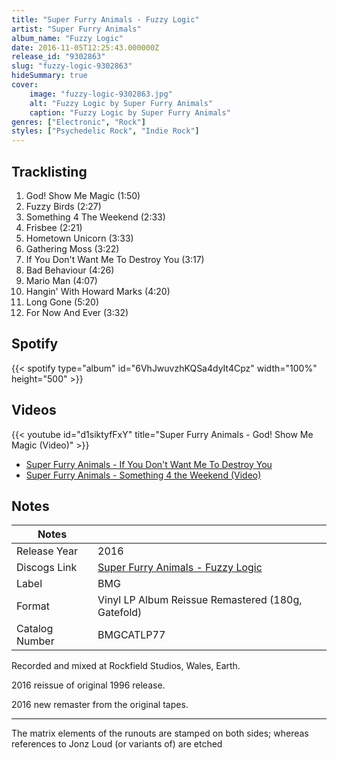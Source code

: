 ```yaml
---
title: "Super Furry Animals - Fuzzy Logic"
artist: "Super Furry Animals"
album_name: "Fuzzy Logic"
date: 2016-11-05T12:25:43.000000Z
release_id: "9302863"
slug: "fuzzy-logic-9302863"
hideSummary: true
cover:
    image: "fuzzy-logic-9302863.jpg"
    alt: "Fuzzy Logic by Super Furry Animals"
    caption: "Fuzzy Logic by Super Furry Animals"
genres: ["Electronic", "Rock"]
styles: ["Psychedelic Rock", "Indie Rock"]
---
```


## Tracklisting
1. God! Show Me Magic (1:50)
2. Fuzzy Birds (2:27)
3. Something 4 The Weekend (2:33)
4. Frisbee (2:21)
5. Hometown Unicorn (3:33)
6. Gathering Moss (3:22)
7. If You Don't Want Me To Destroy You (3:17)
8. Bad Behaviour (4:26)
9. Mario Man (4:07)
10. Hangin' With Howard Marks (4:20)
11. Long Gone (5:20)
12. For Now And Ever (3:32)


## Spotify
{{< spotify type="album" id="6VhJwuvzhKQSa4dyIt4Cpz" width="100%" height="500" >}}



## Videos
{{< youtube id="d1siktyfFxY" title="Super Furry Animals - God! Show Me Magic (Video)" >}}
- [Super Furry Animals - If You Don't Want Me To Destroy You](https://www.youtube.com/watch?v=TT03pCDn6DA)
- [Super Furry Animals - Something 4 the Weekend (Video)](https://www.youtube.com/watch?v=D1QyO4TkWts)

## Notes
| Notes          |             |
| ---------------| ----------- |
| Release Year   | 2016 |
| Discogs Link   | [Super Furry Animals - Fuzzy Logic](https://www.discogs.com/release/9302863-Super-Furry-Animals-Fuzzy-Logic) |
| Label          | BMG |
| Format         | Vinyl LP Album Reissue Remastered (180g, Gatefold) |
| Catalog Number | BMGCATLP77 |

Recorded and mixed at Rockfield Studios, Wales, Earth.

2016 reissue of original 1996 release.

2016 new remaster from the original tapes.

*************************************************************************************************************************************************************

The matrix elements of the runouts are stamped on both sides; whereas references to Jonz Loud (or variants of) are etched

